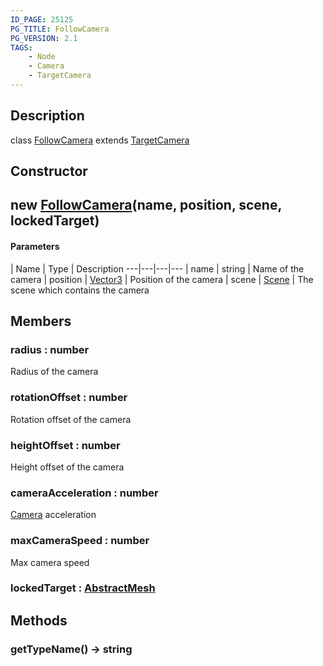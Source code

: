 ```yaml
---
ID_PAGE: 25125
PG_TITLE: FollowCamera
PG_VERSION: 2.1
TAGS:
    - Node
    - Camera
    - TargetCamera
---
```

## Description

class [FollowCamera](/classes/2.5/FollowCamera) extends [TargetCamera](/classes/2.5/TargetCamera)



## Constructor

## new [FollowCamera](/classes/2.5/FollowCamera)(name, position, scene, lockedTarget)



#### Parameters
 | Name | Type | Description
---|---|---|---
 | name | string |     Name of the camera
 | position | [Vector3](/classes/2.5/Vector3) |     Position of the camera
 | scene | [Scene](/classes/2.5/Scene) |     The scene which contains the camera
## Members

### radius : number

Radius of the camera

### rotationOffset : number

Rotation offset of the camera

### heightOffset : number

Height offset of the camera

### cameraAcceleration : number

[Camera](/classes/2.5/Camera) acceleration

### maxCameraSpeed : number

Max camera speed

### lockedTarget : [AbstractMesh](/classes/2.5/AbstractMesh)



## Methods

### getTypeName() &rarr; string


